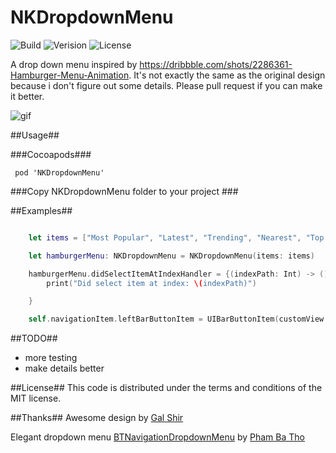 # NKDropdownMenu
 ![Build](https://travis-ci.org/NilStack/NKDropdownMenu.svg)
 ![Verision](https://img.shields.io/badge/pod-v0.1.0-blue.svg)
 ![License](https://img.shields.io/badge/license-MIT-blue.svg)

A drop down menu inspired by https://dribbble.com/shots/2286361-Hamburger-Menu-Animation.  It's not exactly the same as the original design because i don't figure out some details. Please pull request if you can make it better.

 ![gif](https://db.tt/H0ZclkeB)

##Usage##

###Cocoapods###

     pod 'NKDropdownMenu'

###Copy NKDropdownMenu folder to your project ###

##Examples##

```Swift

    let items = ["Most Popular", "Latest", "Trending", "Nearest", "Top Picks"]

    let hamburgerMenu: NKDropdownMenu = NKDropdownMenu(items: items)

    hamburgerMenu.didSelectItemAtIndexHandler = {(indexPath: Int) -> () in
        print("Did select item at index: \(indexPath)")

    }

    self.navigationItem.leftBarButtonItem = UIBarButtonItem(customView: hamburgerMenu)

```

##TODO##
* more testing
* make details better

##License##
This code is distributed under the terms and conditions of the MIT license.

##Thanks##
Awesome design by [Gal Shir](https://dribbble.com/galshir)

Elegant dropdown menu [BTNavigationDropdownMenu](https://github.com/PhamBaTho/BTNavigationDropdownMenu) by [Pham Ba Tho](https://github.com/PhamBaTho)
